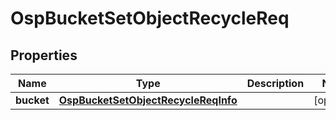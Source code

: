 # OspBucketSetObjectRecycleReq

## Properties
Name | Type | Description | Notes
------------ | ------------- | ------------- | -------------
**bucket** | [**OspBucketSetObjectRecycleReqInfo**](OspBucketSetObjectRecycleReqInfo.md) |  |  [optional]
